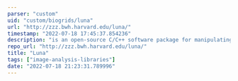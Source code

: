 ```yaml
---
parser: "custom"
uid: "custom/biogrids/luna"
url: "http://zzz.bwh.harvard.edu/luna/"
timestamp: "2022-07-18 17:45:37.854236"
description: "is an open-source C/C++ software package for manipulating and analyzing polysomnographic recordings, with a focus on the sleep EEG."
repo_url: "http://zzz.bwh.harvard.edu/luna/"
title: "Luna"
tags: ["image-analysis-libraries"]
date: "2022-07-18 21:23:31.789996"
---
```

